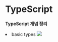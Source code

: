 # TypeScript

<b>TypeScript 개념 정리</b>

  <li>
    basic types
    <a href="https://github.com/Sweet-Pumpkin/practice-typescript/tree/main/basic-types">
      <img src="https://img.shields.io/badge/CODE-000000?style=flat-square&logo=CodersRank&logoColor=FFFFFF"/>
    </a>
  </li>

